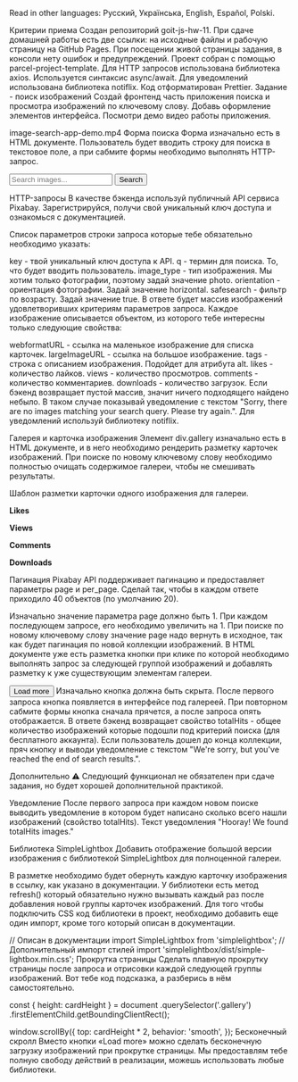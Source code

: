 Read in other languages: Русский, Українська, English, Español, Polski.

Критерии приема
Создан репозиторий goit-js-hw-11.
При сдаче домашней работы есть две ссылки: на исходные файлы и рабочую страницу на GitHub Pages.
При посещении живой страницы задания, в консоли нету ошибок и предупреждений.
Проект собран с помощью parcel-project-template.
Для HTTP запросов использована библиотека axios.
Используется синтаксис async/await.
Для уведомлений использована библиотека notiflix.
Код отформатирован Prettier.
Задание - поиск изображений
Создай фронтенд часть приложения поиска и просмотра изображений по ключевому слову. Добавь оформление элементов интерфейса. Посмотри демо видео работы приложения.

 image-search-app-demo.mp4
Форма поиска
Форма изначально есть в HTML документе. Пользователь будет вводить строку для поиска в текстовое поле, а при сабмите формы необходимо выполнять HTTP-запрос.

<form class="search-form" id="search-form">
  <input
    type="text"
    name="searchQuery"
    autocomplete="off"
    placeholder="Search images..."
  />
  <button type="submit">Search</button>
</form>
HTTP-запросы
В качестве бэкенда используй публичный API сервиса Pixabay. Зарегистрируйся, получи свой уникальный ключ доступа и ознакомься с документацией.

Список параметров строки запроса которые тебе обязательно необходимо указать:

key - твой уникальный ключ доступа к API.
q - термин для поиска. То, что будет вводить пользователь.
image_type - тип изображения. Мы хотим только фотографии, поэтому задай значение photo.
orientation - ориентация фотографии. Задай значение horizontal.
safesearch - фильтр по возрасту. Задай значение true.
В ответе будет массив изображений удовлетворивших критериям параметров запроса. Каждое изображение описывается объектом, из которого тебе интересны только следующие свойства:

webformatURL - ссылка на маленькое изображение для списка карточек.
largeImageURL - ссылка на большое изображение.
tags - строка с описанием изображения. Подойдет для атрибута alt.
likes - количество лайков.
views - количество просмотров.
comments - количество комментариев.
downloads - количество загрузок.
Если бэкенд возвращает пустой массив, значит ничего подходящего найдено небыло. В таком случае показывай уведомление с текстом "Sorry, there are no images matching your search query. Please try again.". Для уведомлений используй библиотеку notiflix.

Галерея и карточка изображения
Элемент div.gallery изначально есть в HTML документе, и в него необходимо рендерить разметку карточек изображений. При поиске по новому ключевому слову необходимо полностью очищать содержимое галереи, чтобы не смешивать результаты.

<div class="gallery">
  <!-- Карточки изображений -->
</div>
Шаблон разметки карточки одного изображения для галереи.

<div class="photo-card">
  <img src="" alt="" loading="lazy" />
  <div class="info">
    <p class="info-item">
      <b>Likes</b>
    </p>
    <p class="info-item">
      <b>Views</b>
    </p>
    <p class="info-item">
      <b>Comments</b>
    </p>
    <p class="info-item">
      <b>Downloads</b>
    </p>
  </div>
</div>
Пагинация
Pixabay API поддерживает пагинацию и предоставляет параметры page и per_page. Сделай так, чтобы в каждом ответе приходило 40 объектов (по умолчанию 20).

Изначально значение параметра page должно быть 1.
При каждом последующем запросе, его необходимо увеличить на 1.
При поиске по новому ключевому слову значение page надо вернуть в исходное, так как будет пагинация по новой коллекции изображений.
В HTML документе уже есть разметка кнопки при клике по которой необходимо выполнять запрос за следующей группой изображений и добавлять разметку к уже существующим элементам галереи.

<button type="button" class="load-more">Load more</button>
Изначально кнопка должна быть скрыта.
После первого запроса кнопка появляется в интерфейсе под галереей.
При повторном сабмите формы кнопка сначала прячется, а после запроса опять отображается.
В ответе бэкенд возвращает свойство totalHits - общее количество изображений которые подошли под критерий поиска (для бесплатного аккаунта). Если пользователь дошел до конца коллекции, пряч кнопку и выводи уведомление с текстом "We're sorry, but you've reached the end of search results.".

Дополнительно
⚠️ Следующий функционал не обязателен при сдаче задания, но будет хорошей дополнительной практикой.

Уведомление
После первого запроса при каждом новом поиске выводить уведомление в котором будет написано сколько всего нашли изображений (свойство totalHits). Текст уведомления "Hooray! We found totalHits images."

Библиотека SimpleLightbox
Добавить отображение большой версии изображения с библиотекой SimpleLightbox для полноценной галереи.

В разметке необходимо будет обернуть каждую карточку изображения в ссылку, как указано в документации.
У библиотеки есть метод refresh() который обязательно нужно вызывать каждый раз после добавления новой группы карточек изображений.
Для того чтобы подключить CSS код библиотеки в проект, необходимо добавить еще один импорт, кроме того который описан в документации.

// Описан в документации
import SimpleLightbox from 'simplelightbox';
// Дополнительный импорт стилей
import 'simplelightbox/dist/simple-lightbox.min.css';
Прокрутка страницы
Сделать плавную прокрутку страницы после запроса и отрисовки каждой следующей группы изображений. Вот тебе код подсказка, а разберись в нём самостоятельно.

const { height: cardHeight } = document
  .querySelector('.gallery')
  .firstElementChild.getBoundingClientRect();

window.scrollBy({
  top: cardHeight * 2,
  behavior: 'smooth',
});
Бесконечный скролл
Вместо кнопки «Load more» можно сделать бесконечную загрузку изображений при прокрутке страницы. Мы предоставлям тебе полную свободу действий в реализации, можешь использовать любые библиотеки.